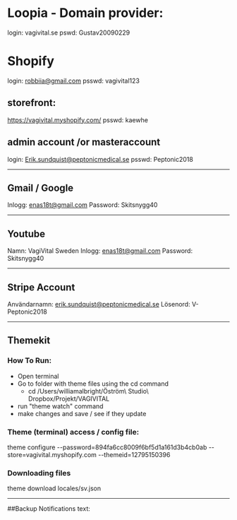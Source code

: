 
# Loopia - Domain provider:

login: vagivital.se
pswd: Gustav20090229





# Shopify

login: robbiia@gmail.com
psswd: vagivital123

## storefront:
https://vagivital.myshopify.com/
psswd: kaewhe

## admin account /or masteraccount
login: Erik.sundquist@peptonicmedical.se
psswd: Peptonic2018

---
## Gmail / Google
Inlogg: enas18t@gmail.com
Password: Skitsnygg40

---

## Youtube

Namn: VagiVital Sweden
Inlogg: enas18t@gmail.com
Password: Skitsnygg40

---

## Stripe Account

Användarnamn:                    erik.sundquist@peptonicmedical.se
Lösenord:                               V-Peptonic2018


---


## Themekit


### How To Run:
- Open terminal
- Go to folder with theme files using the cd command
    + cd /Users/williamalbright/Öström\ Studio\ Dropbox/Projekt/VAGIVITAL
- run "theme watch" command
- make changes and save / see if they update

### Theme (terminal) access / config file:
theme configure --password=894fa6cc8009f6bf5d1a161d3b4cb0ab --store=vagivital.myshopify.com --themeid=12795150396


### Downloading files
theme download locales/sv.json

---

##Backup Notifications text:
